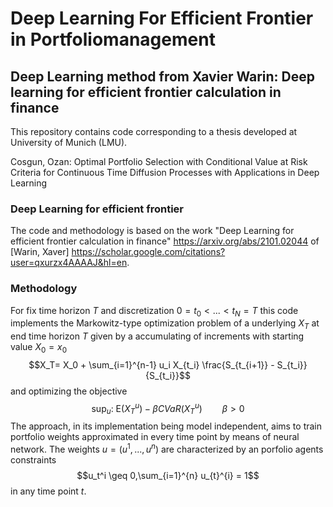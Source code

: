 # Deep Learning For Efficient Frontier in Portfoliomanagement
## Deep Learning method from Xavier Warin: Deep learning for efficient frontier calculation in finance

This repository contains code corresponding to a thesis developed at University of Munich (LMU).

Cosgun, Ozan:
Optimal Portfolio Selection with Conditional Value at Risk Criteria for Continuous Time Diffusion Processes with Applications in Deep Learning

### Deep Learning for efficient frontier
The code and methodology is based on the work "Deep Learning for efficient frontier calculation in finance" https://arxiv.org/abs/2101.02044 of [Warin, Xaver] https://scholar.google.com/citations?user=qxurzx4AAAAJ&hl=en.

### Methodology
For fix time horizon $T$ and discretization $0=t_0 \lt ...\lt t_N=T$ this code implements the Markowitz-type optimization problem of a underlying 
$X_T$ at end time horizon $T$ given by a accumulating of increments with starting value $X_0=x_0$ 
$$X_T= X_0 + \sum_{i=1}^{n-1} u_i X_{t_i} \frac{S_{t_{i+1}} - S_{t_i}}{S_{t_i}}$$
and optimizing the objective
$$\sup_u:\ \mathrm{E}\left(X_T^u \right)  - \beta CVaR(X_T^u)  \qquad \beta > 0$$
The approach, in its implementation being model independent, aims to train portfolio weights approximated in every time point by means of neural network. 
The weights $u = (u^1,...,u^n)$ are characterized by an porfolio agents constraints $$u_t^i \geq 0,\sum_{i=1}^{n} u_{t}^{i} = 1$$ in any time point $t$.



